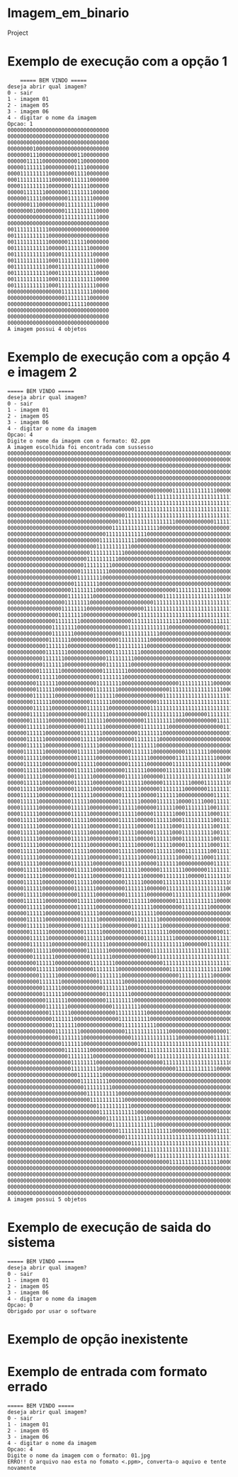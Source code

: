 # Imagem_em_binario
Project 
# Exemplo de execução com a opção 1

        ===== BEM VINDO =====
    deseja abrir qual imagem?
    0 - sair
    1 - imagem 01
    2 - imagem 05
    3 - imagem 06
    4 - digitar o nome da imagem
    Opcao: 1
    00000000000000000000000000000000
    00000000000000000000000000000000
    00000000000000000000000000000000
    00000000100000000000000000000000
    00000001110000000000001100000000
    00000011111000000000001100000000
    00000111111100000000011110000000
    00001111111110000000011110000000
    00011111111111000000111111000000
    00001111111110000000111111000000
    00000111111100000001111111100000
    00000011111000000001111111100000
    00000001110000000011111111110000
    00000000100000000011111111110000
    00000000000000000111111111111000
    00000000000000000000000000000000
    00111111111110000000000000000000
    00111111111110000000000000000000
    00111111111110000001111110000000
    00111111111110000011111111000000
    00111111111110000111111111100000
    00111111111110001111111111110000
    00111111111110001111111111110000
    00111111111110001111111111110000
    00111111111110001111111111110000
    00111111111110001111111111110000
    00000000000000000111111111100000
    00000000000000000011111111000000
    00000000000000000001111110000000
    00000000000000000000000000000000
    00000000000000000000000000000000
    00000000000000000000000000000000
    A imagem possui 4 objetos

# Exemplo de execução com a opção 4 e imagem 2

    ===== BEM VINDO =====
    deseja abrir qual imagem?
    0 - sair
    1 - imagem 01
    2 - imagem 05
    3 - imagem 06
    4 - digitar o nome da imagem
    Opcao: 4      
    Digite o nome da imagem com o formato: 02.ppm
    A imagem escolhida foi encontrada com sussesso
    000000000000000000000000000000000000000000000000000000000000000000000000000000000000000000000000000000000000000000000000
    000000000000000000000000000000000000000000000000000000000000000000000000000000000000000000000000000000000000000000000000
    000000000000000000000000000000000000000000000000000000000000000000000000000000000000000000000000000000000000000000000000
    000000000000000000000000000000000000000000000000000000000000000000000000000000000000000000000000000000000000000000000000
    000000000000000000000000000000000000000000000000000000000000000000000000000000000000000000000000000000000000000000000000
    000000000000000000000000000000000000000000000000000000000000000000000000000000000000000000000000000000000000000000000000
    000000000000000000000000000000000000000000000000000011111111111111000000000000000000000000000000000000000000000000000000
    000000000000000000000000000000000000000000000011111111111111111111111111000000000000000000000000000000000000000000000000
    000000000000000000000000000000000000000000111111111111111111111111111111111100000000000000000000000000000000000000000000
    000000000000000000000000000000000000000011111111111111111111111111111111111111100000000000000000000000000000000000000000
    000000000000000000000000000000000000011111111111111111111111111111111111111111111000000000000000000000000000000000000000
    000000000000000000000000000000000001111111111111111110000000000001111111111111111110000000000000000000000000000000000000
    000000000000000000000000000000000111111111111111000000000000000000000011111111111111100000000000000000000000000000000000
    000000000000000000000000000000011111111111110000000000000000000000000000001111111111111000000000000000000000000000000000
    000000000000000000000000000001111111111110000000000000000000000000000000000001111111111110000000000000000000000000000000
    000000000000000000000000000011111111111000000000000000000000000000000000000000011111111111000000000000000000000000000000
    000000000000000000000000001111111111100000000000000000000000000000000000000000000111111111110000000000000000000000000000
    000000000000000000000000011111111110000000000000000000000000000000000000000000000001111111111000000000000000000000000000
    000000000000000000000000111111111000000000000000000000000000000000000000000000000000011111111100000000000000000000000000
    000000000000000000000001111111110000000000000000000000000000000000000000000000000000001111111110000000000000000000000000
    000000000000000000000011111111000000000000000000000000000000000000000000000000000000000011111111000000000000000000000000
    000000000000000000000111111110000000000000000000000000000000000000000000000000000000000001111111110000000000000000000000
    000000000000000000001111111100000000000000000000000001111111111111000000000000000000000000111111111000000000000000000000
    000000000000000000011111111000000000000000000000011111111111111111111100000000000000000000011111111000000000000000000000
    000000000000000000111111110000000000000000000011111111111111111111111111100000000000000000001111111100000000000000000000
    000000000000000001111111100000000000000000011111111111111111111111111111111100000000000000000011111110000000000000000000
    000000000000000011111111000000000000000001111111111111111111111111111111111111000000000000000011111111000000000000000000
    000000000000000111111110000000000000000111111111111111100000000011111111111111110000000000000001111111100000000000000000
    000000000000001111111100000000000000001111111111111000000000000000001111111111111100000000000000111111110000000000000000
    000000000000001111111000000000000000111111111111000000000000000000000000111111111110000000000000011111110000000000000000
    000000000000011111110000000000000001111111111000000000000000000000000000001111111111000000000000001111111000000000000000
    000000000000111111100000000000000011111111110000000000000000000000000000000111111111100000000000000111111100000000000000
    000000000000111111100000000000000111111111000000000000000000000000000000000001111111110000000000000111111100000000000000
    000000000001111111000000000000011111111100000000000000000000000000000000000000011111111100000000000011111110000000000000
    000000000001111111000000000000011111111000000000000000000000000000000000000000001111111100000000000001111110000000000000
    000000000011111110000000000000111111110000000000000000000000000000000000000000000111111110000000000001111111000000000000
    000000000011111100000000000001111111100000000000000000000000000000000000000000000011111111000000000000111111000000000000
    000000000111111100000000000011111111000000000000000000111111111110000000000000000001111111100000000000111111100000000000
    000000000111111000000000000111111110000000000000000111111111111111110000000000000000111111110000000000011111100000000000
    000000001111111000000000000111111100000000000000011111111111111111111110000000000000011111111000000000011111110000000000
    000000001111110000000000001111111000000000000001111111111111111111111111000000000000001111111000000000001111110000000000
    000000001111110000000000011111110000000000000111111111111111111111111111110000000000000111111100000000001111111000000000
    000000011111100000000000011111110000000000001111111111110000000111111111111000000000000111111100000000000111111000000000
    000000011111100000000000111111100000000000011111111110000000000000111111111100000000000011111110000000000111111000000000
    000000111111100000000000111111100000000000111111111000000000000000001111111110000000000011111110000000000111111100000000
    000000111111000000000001111111000000000001111111100000000000000000000011111111000000000001111111000000000011111100000000
    000000111111000000000001111110000000000011111111000000000000000000000001111111100000000000111111000000000011111100000000
    000000111111000000000001111110000000000111111110000000000000000000000000111111110000000000111111000000000011111100000000
    000001111111000000000011111110000000000111111100000000001111111100000000011111110000000000011111100000000001111110000000
    000001111110000000000011111100000000001111111000000001111111111111000000001111111000000000011111100000000001111110000000
    000001111110000000000011111100000000001111110000000011111111111111100000000111111000000000011111100000000001111110000000
    000001111110000000000111111100000000011111110000001111111111111111111000000111111100000000011111110000000001111110000000
    000001111110000000000111111000000000011111100000011111111111111111111100000011111100000000001111110000000001111110000000
    000001111110000000000111111000000000111111100000011111111100001111111100000011111110000000001111110000000001111111000000
    000011111100000000000111111000000000111111000000111111110000000111111110000001111110000000001111110000000000111111000000
    000011111100000000001111111000000000111111000001111111000000000001111111000001111110000000000111111000000000111111000000
    000011111100000000001111110000000001111111000001111111000011110001111111000001111111000000000111111000000000111111000000
    000011111100000000001111110000000001111110000001111110001111111100111111100000111111000000000111111000000000111111000000
    000011111100000000001111110000000001111110000011111110001111111100011111100000111111000000000111111000000000111111000000
    000011111100000000001111110000000001111110000011111100011111111110011111100000111111000000000111111000000000111111000000
    000011111100000000001111110000000001111110000011111100011111111110011111100000111111000000000111111000000000111111000000
    000011111100000000001111110000000001111110000011111100011111111110011111100000111111000000000111111000000000111111000000
    000011111100000000001111110000000001111110000011111100011111111110011111100000111111000000000111111000000000111111000000
    000011111100000000001111110000000001111110000011111100001111111100011111100000111111000000000111111000000000111111000000
    000011111100000000001111110000000001111110000011111110001111111100111111100000111111000000000111111000000000111111000000
    000011111100000000001111110000000001111111000001111111000011110001111111000001111111000000000111111000000000111111000000
    000011111100000000001111111000000000111111000001111111000000000001111111000001111110000000000111111000000000111111000000
    000001111110000000000111111000000000111111000000111111110000000111111110000001111110000000001111110000000000111111000000
    000001111110000000000111111000000000111111100000011111111000001111111100000011111110000000001111110000000001111110000000
    000001111110000000000111111000000000011111100000011111111111111111111100000011111100000000001111110000000001111110000000
    000001111110000000000111111100000000011111110000001111111111111111111000000111111100000000001111110000000001111110000000
    000001111110000000000011111100000000011111110000000011111111111111100000000111111100000000011111100000000001111110000000
    000001111111000000000011111100000000001111111000000001111111111111000000001111111000000000011111100000000001111110000000
    000000111111000000000011111100000000000111111100000000011111111100000000011111110000000000011111100000000011111100000000
    000000111111000000000001111110000000000111111110000000000000000000000000111111110000000000111111100000000011111100000000
    000000111111000000000001111110000000000011111111000000000000000000000001111111100000000000111111000000000011111100000000
    000000111111100000000001111111000000000001111111100000000000000000000011111111000000000001111111000000000111111100000000
    000000011111100000000000111111000000000000111111111000000000000000001111111110000000000001111110000000000111111000000000
    000000011111100000000000111111100000000000011111111110000000000000111111111100000000000011111110000000000111111000000000
    000000011111110000000000011111110000000000001111111111110000000111111111111000000000000111111100000000001111111000000000
    000000001111110000000000011111110000000000000111111111111111111111111111110000000000000111111100000000001111110000000000
    000000001111111000000000001111111000000000000001111111111111111111111111000000000000001111111000000000011111110000000000
    000000000111111000000000001111111100000000000000011111111111111111111110000000000000011111111000000000011111100000000000
    000000000111111100000000000111111110000000000000000111111111111111110000000000000000111111110000000000111111100000000000
    000000000011111100000000000011111111000000000000000000111111111110000000000000000000111111100000000000111111000000000000
    000000000011111110000000000001111111100000000000000000000000000000000000000000000001111111000000000001111111000000000000
    000000000001111110000000000000111111110000000000000000000000000000000000000000000111111110000000000001111111000000000000
    000000000001111111000000000000011111111000000000000000000000000000000000000000001111111110000000000011111110000000000000
    000000000000111111100000000000011111111100000000000000000000000000000000000000011111111100000000000111111100000000000000
    000000000000111111100000000000000111111111000000000000000000000000000000000001111111111000000000000111111100000000000000
    000000000000011111110000000000000011111111110000000000000000000000000000000011111111100000000000001111111000000000000000
    000000000000001111111000000000000001111111111000000000000000000000000000001111111111000000000000011111110000000000000000
    000000000000001111111100000000000000111111111110000000000000000000000000111111111110000000000000111111110000000000000000
    000000000000000111111110000000000000011111111111111000000000000000000111111111111100000000000001111111100000000000000000
    000000000000000011111111000000000000000111111111111111000000000001111111111111110000000000000011111111000000000000000000
    000000000000000001111111000000000000000001111111111111111111111111111111111111000000000000000011111110000000000000000000
    000000000000000000111111110000000000000000011111111111111111111111111111111100000000000000000111111100000000000000000000
    000000000000000000011111111000000000000000000011111111111111111111111111110000000000000000011111111000000000000000000000
    000000000000000000001111111100000000000000000000011111111111111111111100000000000000000000111111111000000000000000000000
    000000000000000000001111111110000000000000000000000001111111111111000000000000000000000001111111110000000000000000000000
    000000000000000000000011111111000000000000000000000000000000000000000000000000000000000011111111000000000000000000000000
    000000000000000000000001111111110000000000000000000000000000000000000000000000000000001111111110000000000000000000000000
    000000000000000000000000111111111000000000000000000000000000000000000000000000000000011111111100000000000000000000000000
    000000000000000000000000011111111110000000000000000000000000000000000000000000000001111111111000000000000000000000000000
    000000000000000000000000001111111111100000000000000000000000000000000000000000000111111111110000000000000000000000000000
    000000000000000000000000000011111111111000000000000000000000000000000000000000011111111111000000000000000000000000000000
    000000000000000000000000000001111111111110000000000000000000000000000000000001111111111110000000000000000000000000000000
    000000000000000000000000000000011111111111110000000000000000000000000000001111111111111000000000000000000000000000000000
    000000000000000000000000000000000111111111111110000000000000000000000001111111111111100000000000000000000000000000000000
    000000000000000000000000000000000001111111111111111100000000000000111111111111111110000000000000000000000000000000000000
    000000000000000000000000000000000000011111111111111111111111111111111111111111111000000000000000000000000000000000000000
    000000000000000000000000000000000000000111111111111111111111111111111111111111100000000000000000000000000000000000000000
    000000000000000000000000000000000000000000111111111111111111111111111111111100000000000000000000000000000000000000000000
    000000000000000000000000000000000000000000000011111111111111111111111111000000000000000000000000000000000000000000000000
    000000000000000000000000000000000000000000000000000111111111111111100000000000000000000000000000000000000000000000000000
    000000000000000000000000000000000000000000000000000000000000000000000000000000000000000000000000000000000000000000000000
    000000000000000000000000000000000000000000000000000000000000000000000000000000000000000000000000000000000000000000000000
    000000000000000000000000000000000000000000000000000000000000000000000000000000000000000000000000000000000000000000000000
    000000000000000000000000000000000000000000000000000000000000000000000000000000000000000000000000000000000000000000000000
    000000000000000000000000000000000000000000000000000000000000000000000000000000000000000000000000000000000000000000000000
    A imagem possui 5 objetos

# Exemplo de execução de saida do sistema

    ===== BEM VINDO =====
    deseja abrir qual imagem?
    0 - sair
    1 - imagem 01
    2 - imagem 05
    3 - imagem 06
    4 - digitar o nome da imagem
    Opcao: 0
    Obrigado por usar o software

# Exemplo de opção inexistente

# Exemplo de entrada com formato errado

    ===== BEM VINDO =====
    deseja abrir qual imagem?
    0 - sair
    1 - imagem 01
    2 - imagem 05
    3 - imagem 06
    4 - digitar o nome da imagem
    Opcao: 4
    Digite o nome da imagem com o formato: 01.jpg
    ERRO!! O arquivo nao esta no fomato <.ppm>, converta-o aquivo e tente novamente
